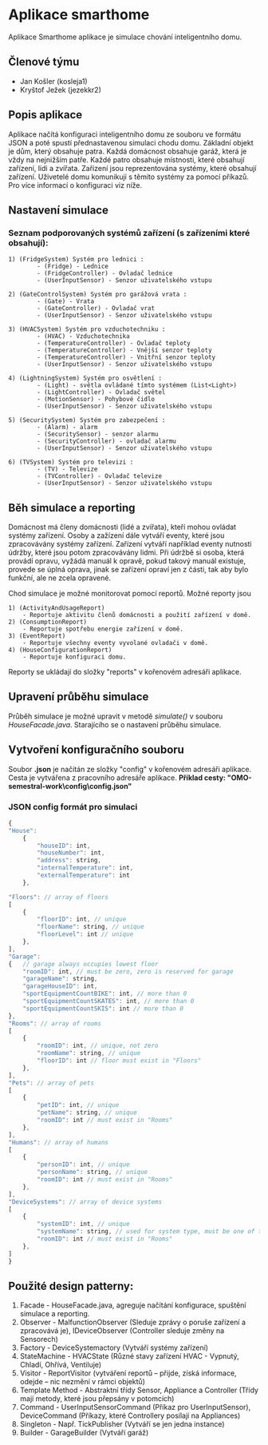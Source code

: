 # Aplikace smarthome


Aplikace Smarthome aplikace je simulace chování inteligentního domu.

## Členové týmu
- Jan Košler (kosleja1)
- Kryštof Ježek (jezekkr2)

## Popis aplikace

Aplikace načítá konfiguraci inteligentního domu ze souboru ve formátu JSON a 
poté spustí přednastavenou simulaci chodu domu.
Základní objekt je dům, který obsahuje patra.
Každá domácnost obsahuje garáž, která je vždy na nejnižším patře.
Každé patro obsahuje místnosti, které obsahují zařízení, lidi a zvířata.
Zařízení jsou reprezentována systémy, které obsahují zařízení. 
Uživetelé domu komunikují s těmito systémy za pomocí příkazů.
Pro více informací o konfiguraci viz níže. 

## Nastavení simulace
### Seznam podporovaných systémů zařízení (s zařízeními které obsahují):
    1) (FridgeSystem) Systém pro lednici :
            - (Fridge) - Lednice 
            - (FridgeController) - Ovladač lednice 
            - (UserInputSensor) - Senzor uživatelského vstupu 

    2) (GateControlSystem) Systém pro garážová vrata :
            - (Gate) - Vrata 
            - (GateController) - Ovladač vrat
            - (UserInputSensor) - Senzor uživatelského vstupu 

    3) (HVACSystem) Systém pro vzduchotechniku :
            - (HVAC) - Vzduchotechnika
            - (TemperatureController) - Ovladač teploty
            - (TemperatureController) - Vnější senzor teploty
            - (TemperatureController) - Vnitřní senzor teploty
            - (UserInputSensor) - Senzor uživatelského vstupu

    4) (LightningSystem) Systém pro osvětlení :
            - (Light) - světla ovládané tímto systémem (List<Light>)
            - (LightController) - Ovladač světel
            - (MotionSensor) - Pohybové čidlo
            - (UserInputSensor) - Senzor uživatelského vstupu

    5) (SecuritySystem) Systém pro zabezpečení :
            - (Alarm) - alarm
            - (SecuritySensor) - senzor alarmu
            - (SecurityController) - ovladač alarmu
            - (UserInputSensor) - Senzor uživatelského vstupu

    6) (TVSystem) Systém pro televizi :
            - (TV) - Televize
            - (TVController) - Ovladač televize
            - (UserInputSensor) - Senzor uživatelského vstupu

## Běh simulace a reporting
Domácnost má členy domácnosti (lidé a zvířata), kteří mohou ovládat systémy zařízení.
Osoby a zažízení dále vytváří eventy, které jsou zpracovávány systémy zařízení. 
Zařízení vytváří například eventy nutnosti údržby, které jsou potom zpracovávány lidmi.
Při údržbě si osoba, která provádí opravu, vyžádá manuál k opravě, 
pokud takový manuál existuje, provede se úplná oprava, 
jinak se zařízení opraví jen z části, tak aby bylo funkční, ale ne zcela opravené.

Chod simulace je možné monitorovat pomocí reportů. Možné reporty jsou

    1) (ActivityAndUsageReport)
        - Reportuje aktivitu členů domácnosti a použití zařízení v domě.
    2) (ConsumptionReport)
        - Reportuje spotřebu energie zařízení v domě.
    3) (EventReport)
        - Reportuje všechny eventy vyvolané ovladači v domě.
    4) (HouseConfigurationReport)
        - Reportuje konfiguraci domu.

Reporty se ukládají do složky "reports" v kořenovém adresáři aplikace.

## Upravení průběhu simulace
Průběh simulace je možné upravit v metodě *simulate()* v souboru *HouseFacade.java*. 
Starajícího se o nastavení průběhu simulace.

## Vytvoření konfiguračního souboru
Soubor **.json** je načítán ze složky "config" v kořenovém adresáři aplikace. Cesta je vytvářena z pracovního adresáře aplikace.
**Příklad cesty: "OMO-semestral-work\config\config.json"**
### JSON config formát pro simulaci
```javascript
{
"House": 
    {
        "houseID": int,
        "houseNumber": int,
        "address": string,
        "internalTemperature": int,
        "externalTemperature": int
    },

"Floors": // array of floors
[
    {
        "floorID": int, // unique
        "floorName": string, // unique
        "floorLevel": int // unique
    },
], 
"Garage":
{   // garage always occupies lowest floor
    "roomID": int, // must be zero, zero is reserved for garage
    "garageName": string,
    "garageHouseID": int,
    "sportEquipmentCountBIKE": int, // more than 0
    "sportEquipmentCountSKATES": int, // more than 0
    "sportEquipmentCountSKIS": int // more than 0
},
"Rooms": // array of rooms
[
    {
        "roomID": int, // unique, not zero
        "roomName": string, // unique
        "floorID": int // floor must exist in "Floors"
    },
],
"Pets": // array of pets
[
    {
        "petID": int, // unique
        "petName": string, // unique
        "roomID": int // must exist in "Rooms"
    },
],
"Humans": // array of humans
[
    {
        "personID": int, // unique
        "personName": string, // unique
        "roomID": int // must exist in "Rooms"
    },
],
"DeviceSystems": // array of device systems
[ 
    {
        "systemID": int, // unique
        "systemName": string, // used for system type, must be one of the supported types
        "roomID": int // must exist in "Rooms"
    },
]
}
```

## Použité design patterny:
1) Facade - HouseFacade.java, agreguje načítání konfigurace, spuštění simulace a reporting.
2) Observer - MalfunctionObserver (Sleduje zprávy o poruše zařízení a zpracovává je), IDeviceObserver (Controller sleduje změny na Sensorech)
3) Factory - DeviceSystemactory (Vytváří systémy zařízení)
4) StateMachine - HVACState (Různé stavy zařízení HVAC - Vypnutý, Chladí, Ohřívá, Ventiluje)
5) Visitor - ReportVisitor (vytváření reportů – přijde, získá informace, odejde – nic nezmění v rámci objektů)
6) Template Method - Abstraktní třídy Sensor, Appliance a Controller (Třídy mají metody, které jsou přepsány v potomcích)
7) Command - UserInputSensorCommand (Příkaz pro UserInputSensor), DeviceCommand (Příkazy, které Controllery posílají na Appliances)
8) Singleton - Např. TickPublisher (Vytváří se jen jedna instance)
9) Builder - GarageBuilder (Vytváří garáž)
